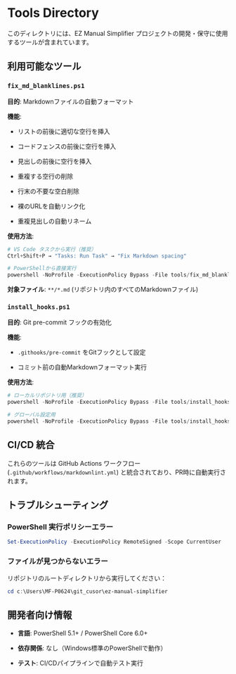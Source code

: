 ﻿# Tools Directory

このディレクトリには、EZ Manual Simplifier プロジェクトの開発・保守に使用するツールが含まれています。

## 利用可能なツール

### `fix_md_blanklines.ps1`

**目的**: Markdownファイルの自動フォーマット

**機能**:

- リストの前後に適切な空行を挿入

- コードフェンスの前後に空行を挿入

- 見出しの前後に空行を挿入

- 重複する空行の削除

- 行末の不要な空白削除

- 裸のURLを自動リンク化

- 重複見出しの自動リネーム

**使用方法**:

```powershell
# VS Code タスクから実行（推奨）
Ctrl+Shift+P → "Tasks: Run Task" → "Fix Markdown spacing"

# PowerShellから直接実行
powershell -NoProfile -ExecutionPolicy Bypass -File tools/fix_md_blanklines.ps1 -Root .
```

**対象ファイル**: `**/*.md` (リポジトリ内のすべてのMarkdownファイル)

### `install_hooks.ps1`

**目的**: Git pre-commit フックの有効化

**機能**:

- `.githooks/pre-commit` をGitフックとして設定

- コミット前の自動Markdownフォーマット実行

**使用方法**:

```powershell
# ローカルリポジトリ用（推奨）
powershell -NoProfile -ExecutionPolicy Bypass -File tools/install_hooks.ps1

# グローバル設定用
powershell -NoProfile -ExecutionPolicy Bypass -File tools/install_hooks.ps1 -Global
```

## CI/CD 統合

これらのツールは GitHub Actions ワークフロー (`.github/workflows/markdownlint.yml`) と統合されており、PR時に自動実行されます。

## トラブルシューティング

### PowerShell 実行ポリシーエラー

```powershell
Set-ExecutionPolicy -ExecutionPolicy RemoteSigned -Scope CurrentUser
```

### ファイルが見つからないエラー

リポジトリのルートディレクトリから実行してください：

```powershell
cd c:\Users\MF-P0624\git_cusor\ez-manual-simplifier
```

## 開発者向け情報

- **言語**: PowerShell 5.1+ / PowerShell Core 6.0+

- **依存関係**: なし（Windows標準のPowerShellで動作）

- **テスト**: CI/CDパイプラインで自動テスト実行
